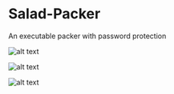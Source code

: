 # Salad-Packer
An executable packer with password protection

![alt text](https://cdn.discordapp.com/attachments/1034152542617215026/1081962055864696993/texture.packer..png)

![alt text](https://cdn.discordapp.com/attachments/1051113640733966407/1081990427114217482/image.png)

![alt text](https://cdn.discordapp.com/attachments/1051113640733966407/1081990695650349128/image.png)

